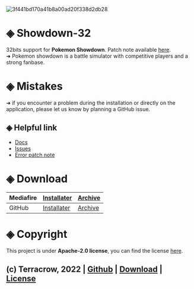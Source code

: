![3f441bd170a41b8a00ad20f338d2db28](https://user-images.githubusercontent.com/66390426/163015113-d53617b8-666c-412e-ace6-9bc6b7120f97.png)


# ◈ Showdown-32 

32bits support for **Pokemon Showdown**. Patch note available [here](https://github.com/Terracrow/showdown32/blob/main/lib/logs/patch_note.md). <br>
➜ Pokemon showdown is a battle simulator with competitive players and a strong fanbase.

# ◈ Mistakes

➜ if you encounter a problem during the installation or directly on the application, please let us know by planning a GitHub issue.

## ◈ Helpful link
- [Docs](https://github.com/Terracrow/showdown32/wiki)
- [Issues](https://github.com/Terracrow/showdown32/issues)
- [Error patch note](https://github.com/Terracrow/showdown32/blob/main/lib/logs/error_patch_note.md)

# ◈ Download

| Mediafire | [Installater](https://download1498.mediafire.com/bi9w04h4vlhg/vek7enz3zyyuulw/Showdown32.exe) | [Archive](https://www.mediafire.com/file/50c9xbjede3al0z/showdown32-1.0.0-archive.7z/file) |
|-----------|-------------|---------|
| GitHub  | [Installater](https://github.com/Terracrow/showdown32/releases) | [Archive](https://github.com/Terracrow/showdown32/releases) |

# ◈ Copyright

This project is under **Apache-2.0 license**, you can find the license [here](https://github.com/Terracrow/showdown32/blob/main/License).

## (c) Terracrow, 2022 | [Github](https://github.com/Terracrow/showdown32) | [Download](https://github.com/Terracrow/showdown32/releases) | [License](https://github.com/Terracrow/showdown32/blob/main/License)
